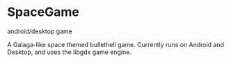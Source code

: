 # SpaceGame
android/desktop game

A Galaga-like space themed bullethell game.  Currently runs on Android and Desktop, and uses the libgdx game engine. 
